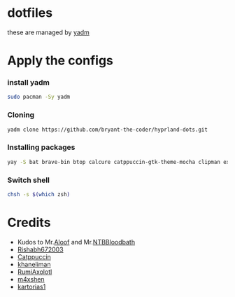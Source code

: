# dotfiles

these are managed by [yadm](https://github.com/TheLocehiliosan/yadm)

# Apply the configs

### install yadm

```sh
sudo pacman -Sy yadm
```

### Cloning
```sh
yadm clone https://github.com/bryant-the-coder/hyprland-dots.git
```

### Installing packages
```sh
yay -S bat brave-bin btop calcure catppuccin-gtk-theme-mocha clipman exa fd github-cli go grimshot grub-customizer hyprland hyprpaper kitty lazygit meson ninja python rofi spotify starship zathura zoxide tmux
```

### Switch shell
```sh
chsh -s $(which zsh)
```

# Credits
- Kudos to Mr.[Aloof](https://github.com/vsedov/) and Mr.[NTBBloodbath](https://github.com/NTBBloodbath/)
- [Rishabh672003](https://github.com/Rishabh672003/dotfiles) 
- [Catppuccin](https://github.com/catppuccin/catppuccin) 
- [khaneliman](https://github.com/khaneliman/dotfiles)
- [RumiAxolotl](https://github.com/RumiAxolotl/hyprland-config)
- [m4xshen](https://github.com/m4xshen/dotfiles)
- [kartorias1](https://github.com/kartorias1/Hyprland-dotfiles)
